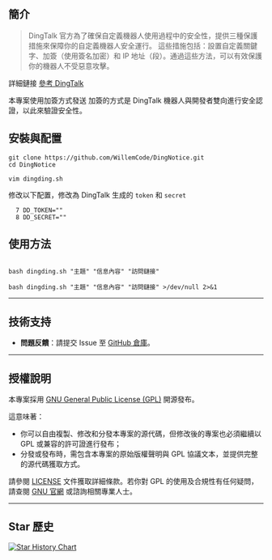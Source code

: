 ## 簡介

> DingTalk 官方為了確保自定義機器人使用過程中的安全性，提供三種保護措施來保障你的自定義機器人安全運行。
> 這些措施包括：設置自定義關鍵字、加簽（使用簽名加密）和 IP 地址（段）。通過這些方法，可以有效保護你的機器人不受惡意攻擊。

詳細鏈接 [參考 DingTalk](https://open.dingtalk.com/document/orgapp/customize-robot-security-settings)

本專案使用加簽方式發送
加簽的方式是 DingTalk 機器人與開發者雙向進行安全認證，以此來驗證安全性。

## 安裝與配置

```
git clone https://github.com/WillemCode/DingNotice.git
cd DingNotice

vim dingding.sh
```

修改以下配置，修改為 DingTalk 生成的 `token` 和 `secret`

```
  7 DD_TOKEN=""
  8 DD_SECRET=""
```

## 使用方法

```

bash dingding.sh "主題" "信息內容" "訪問鏈接"

bash dingding.sh "主題" "信息內容" "訪問鏈接" >/dev/null 2>&1

```

---

## 技術支持

- **問題反饋**：請提交 Issue 至 [GitHub 倉庫](https://github.com/WillemCode/ScriptTools/issues)。

---

## 授權說明

本專案採用 [GNU General Public License (GPL)](./LICENSE) 開源發布。

這意味著：

- 你可以自由複製、修改和分發本專案的源代碼，但修改後的專案也必須繼續以 GPL 或兼容的許可證進行發布；
- 分發或發布時，需包含本專案的原始版權聲明與 GPL 協議文本，並提供完整的源代碼獲取方式。

請參閱 [LICENSE](./LICENSE) 文件獲取詳細條款。若你對 GPL 的使用及合規性有任何疑問，請查閱 [GNU 官網](https://www.gnu.org/licenses/) 或諮詢相關專業人士。

---

## Star 歷史

[![Star History Chart](https://api.star-history.com/svg?repos=WillemCode/DingNotice&type=Date)](https://www.star-history.com/#WillemCode/DingNotice&Date)
